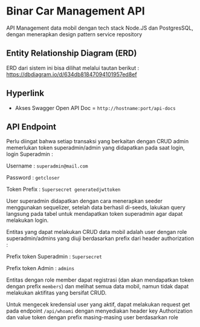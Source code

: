 
# Binar Car Management API

API Management data mobil dengan tech stack Node.JS dan PostgresSQL, dengan menerapkan design pattern service repository

## Entity Relationship Diagram (ERD)
ERD dari sistem ini bisa dilihat melalui tautan berikut : https://dbdiagram.io/d/634db81847094101957ed8ef

## Hyperlink
* Akses Swagger Open API Doc = ```http://hostname:port/api-docs```


## API Endpoint
Perlu diingat bahwa setiap transaksi yang berkaitan dengan CRUD admin memerlukan token superadmin/admin yang didapatkan pada saat login, login Superadmin :

Username : ```superadmin@mail.com```

Password : ```getcloser```

Token Prefix : ```Supersecret generatedjwttoken```

User superadmin didapatkan dengan cara menerapkan seeder menggunakan sequelizer, setelah data berhasil di-seeds, lakukan query langsung pada tabel untuk mendapatkan token superadmin agar dapat melakukan login.

Entitas yang dapat melakukan CRUD data mobil adalah user dengan role superadmin/admins yang diuji berdasarkan prefix dari header authorization :

Prefix token Superadmin : ```Supersecret```

Prefix token Admin : ```admins```

Entitas dengan role member dapat registrasi (dan akan mendapatkan token dengan prefix ```members```) dan melihat semua data mobil, namun tidak dapat melakukan aktifitas yang bersifat CRUD.

Untuk mengecek kredensial user yang aktif, dapat melakukan request get pada endpoint ```/api/whoami``` dengan menyediakan header key Authorization dan value token dengan prefix masing-masing user berdasarkan role
